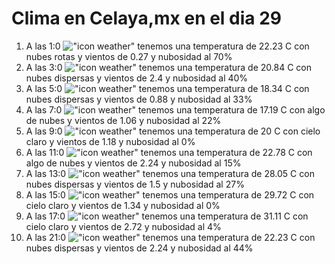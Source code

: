 # Clima en Celaya,mx en el dia 29

1. A las 1:0 !["icon weather"](http://openweathermap.org/img/w/04n.png) tenemos una temperatura de 22.23 C con nubes rotas y  vientos de 0.27 y nubosidad al 70%
1. A las 3:0 !["icon weather"](http://openweathermap.org/img/w/03n.png) tenemos una temperatura de 20.84 C con nubes dispersas y  vientos de 2.4 y nubosidad al 40%
1. A las 5:0 !["icon weather"](http://openweathermap.org/img/w/03n.png) tenemos una temperatura de 18.34 C con nubes dispersas y  vientos de 0.88 y nubosidad al 33%
1. A las 7:0 !["icon weather"](http://openweathermap.org/img/w/02n.png) tenemos una temperatura de 17.19 C con algo de nubes y  vientos de 1.06 y nubosidad al 22%
1. A las 9:0 !["icon weather"](http://openweathermap.org/img/w/01d.png) tenemos una temperatura de 20 C con cielo claro y  vientos de 1.18 y nubosidad al 0%
1. A las 11:0 !["icon weather"](http://openweathermap.org/img/w/02d.png) tenemos una temperatura de 22.78 C con algo de nubes y  vientos de 2.24 y nubosidad al 15%
1. A las 13:0 !["icon weather"](http://openweathermap.org/img/w/03d.png) tenemos una temperatura de 28.05 C con nubes dispersas y  vientos de 1.5 y nubosidad al 27%
1. A las 15:0 !["icon weather"](http://openweathermap.org/img/w/01d.png) tenemos una temperatura de 29.72 C con cielo claro y  vientos de 1.34 y nubosidad al 0%
1. A las 17:0 !["icon weather"](http://openweathermap.org/img/w/01d.png) tenemos una temperatura de 31.11 C con cielo claro y  vientos de 2.72 y nubosidad al 4%
1. A las 21:0 !["icon weather"](http://openweathermap.org/img/w/03n.png) tenemos una temperatura de 22.23 C con nubes dispersas y  vientos de 2.24 y nubosidad al 44%
